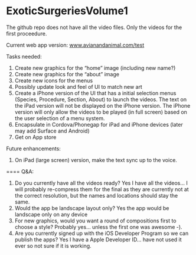 ExoticSurgeriesVolume1
======================
The github repo does not have all the video files. Only the videos for the first proceedure.

Current web app version: www.avianandanimal.com/test

Tasks needed:

1. Create new graphics for the “home” image (including new name?)
2. Create new graphics for the “about” image
3. Create new icons for the menus
4. Possibly update look and feel of UI to match new art
5. Create a iPhone version of the UI that has a initial selection menus (Species, Procedure, Section, About) to launch the videos.  The text on the iPad version will not be displayed on the iPhone version.  The iPhone version will only allow the videos to be played (in full screen) based on the user selection of a menu system.
6. Encapsulate in Cordova/Phonegap for iPad and iPhone devices (later may add Surface and Android)
7. Get on App store

Future enhancements:

1. On iPad (large screen) version, make the text sync up to the voice.

====
Q&A:

1. Do you currently have all the videos ready?  Yes I have all the videos... I will probably re-compress them for the final as they are currently not at the correct resolution, but the names and locations should stay the same.
2. Would the app be landscape layout only? Yes the app would be landscape only on any device
3. For new graphics, would you want a round of compositions first to choose a style? Probably yes... unless the first one was awesome -).
4. Are you currently signed up with the iOS Developer Program so we can publish the apps? Yes I have a Apple Developer ID... have not used it ever so not sure if it is working.
